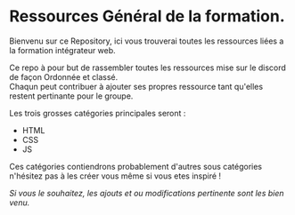 # Ressources Général de la formation.  
Bienvenu sur ce Repository, ici vous trouverai toutes les ressources liées a la formation intégrateur web.  

Ce repo à pour but de rassembler toutes les ressources mise sur le discord de façon Ordonnée et classé.  
Chaqun peut contribuer à ajouter ses propres ressource tant qu'elles restent pertinante pour le groupe. 
  
Les trois grosses catégories principales seront :  
* HTML
* CSS
* JS
  
Ces catégories contiendrons probablement d'autres sous catégories n'hésitez pas à les créer vous même si vous etes inspiré !  
  
  
*Si vous le souhaitez, les ajouts et ou modifications pertinente sont les bien venu.*
